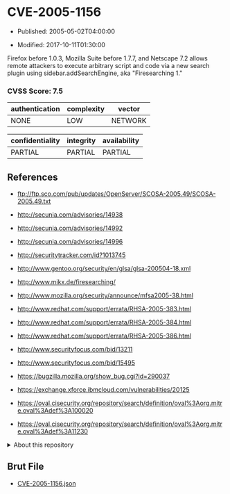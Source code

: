 # CVE-2005-1156

- Published: 2005-05-02T04:00:00

- Modified: 2017-10-11T01:30:00

Firefox before 1.0.3, Mozilla Suite before 1.7.7, and Netscape 7.2 allows remote attackers to execute arbitrary script and code via a new search plugin using sidebar.addSearchEngine, aka "Firesearching 1."

### CVSS Score: **7.5**

| authentication | complexity | vector |
| --- | --- | --- |
| NONE | LOW | NETWORK |

| confidentiality | integrity | availability |
| --- | --- | --- |
| PARTIAL | PARTIAL | PARTIAL |

## References

* ftp://ftp.sco.com/pub/updates/OpenServer/SCOSA-2005.49/SCOSA-2005.49.txt

* http://secunia.com/advisories/14938

* http://secunia.com/advisories/14992

* http://secunia.com/advisories/14996

* http://securitytracker.com/id?1013745

* http://www.gentoo.org/security/en/glsa/glsa-200504-18.xml

* http://www.mikx.de/firesearching/

* http://www.mozilla.org/security/announce/mfsa2005-38.html

* http://www.redhat.com/support/errata/RHSA-2005-383.html

* http://www.redhat.com/support/errata/RHSA-2005-384.html

* http://www.redhat.com/support/errata/RHSA-2005-386.html

* http://www.securityfocus.com/bid/13211

* http://www.securityfocus.com/bid/15495

* https://bugzilla.mozilla.org/show_bug.cgi?id=290037

* https://exchange.xforce.ibmcloud.com/vulnerabilities/20125

* https://oval.cisecurity.org/repository/search/definition/oval%3Aorg.mitre.oval%3Adef%3A100020

* https://oval.cisecurity.org/repository/search/definition/oval%3Aorg.mitre.oval%3Adef%3A11230

<details>
<summary>About this repository</summary> 

  This repository is part of the project [Live Hack CVE](https://github.com/Live-Hack-CVE). Main website can be found [www.live-hack.org](https://www.live-hack.org) 
  
  Made by [Sn0wAlice](https://github.com/Sn0wAlice) for the people that care about security and need to have a feed of the latest CVEs. Hope you enjoy it, don't forget to star the repo and follow me on [Twitter](https://twitter.com/Sn0wAlice) and [Github](https://github.com/Sn0wAlice). And that is my [personnal website](https://www.alice-snow.me/)

  - [Home Page](https://github.com/Live-Hack-CVE)
  - [Framework](https://github.com/Live-Hack-CVE/cve-framework)
  - [CVE database](https://github.com/Live-Hack-CVE/full_database)
  - [Changelog](https://github.com/Live-Hack-CVE/Changelog)
</details>

## Brut File

* [CVE-2005-1156.json](https://raw.githubusercontent.com/Live-Hack-CVE/full_database/main/cves/2005/CVE-2005-1156.json)

